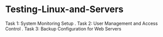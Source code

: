 # Testing-Linux-and-Servers
Task 1: System Monitoring Setup    .   Task 2: User Management and Access Control     .   Task 3: Backup Configuration for Web Servers
